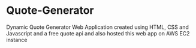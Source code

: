 # Quote-Generator
 Dynamic Quote Generator Web Application created using HTML, CSS and Javascript and a free quote api and also hosted this web app on AWS EC2 instance
